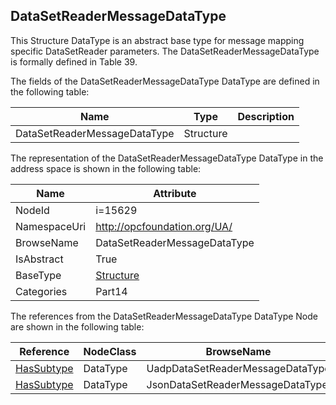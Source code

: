 <!-- datatype -->
## DataSetReaderMessageDataType
This Structure DataType is an abstract base type for message mapping specific DataSetReader parameters. The DataSetReaderMessageDataType is formally defined in Table 39.  
<!-- end of description -->
The fields of the DataSetReaderMessageDataType DataType are defined in the following table:  

|Name|Type|Description|
|---|---|---|
|DataSetReaderMessageDataType|Structure||

The representation of the DataSetReaderMessageDataType DataType in the address space is shown in the following table:  

|Name|Attribute|
|---|---|
|NodeId|i=15629|
|NamespaceUri|http://opcfoundation.org/UA/|
|BrowseName|DataSetReaderMessageDataType|
|IsAbstract|True|
|BaseType|[Structure](../../../Part3/DataTypes/Structure/readme.md)|
|Categories|Part14|

The references from the DataSetReaderMessageDataType DataType Node are shown in the following table:  

|Reference|NodeClass|BrowseName|DataType|TypeDefinition|ModellingRule|
|---|---|---|---|---|---|
|[HasSubtype](../../../Part3/ReferenceTypes/HasSubtype/readme.md)|DataType|UadpDataSetReaderMessageDataType||||
|[HasSubtype](../../../Part3/ReferenceTypes/HasSubtype/readme.md)|DataType|JsonDataSetReaderMessageDataType||||

